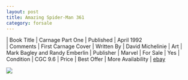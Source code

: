 ```yaml
---
layout: post
title: Amazing Spider-Man 361
category: forsale
---
```


| Book Title | Carnage Part One
| Published | April 1992   
| Comments | First Carnage Cover
| Written By | David Michelinie
| Art | Mark Bagley and Randy Emberlin
| Publisher | Marvel
| For Sale | Yes
| Condition | CGC 9.6
| Price | Best Offer
| More Availability | <a href="https://www.ebay.com">ebay</a>

<img src="http://comicsguy.github.io/comicimages/images/asm-361-front.jpg"/>
